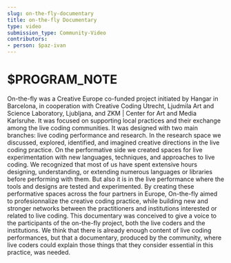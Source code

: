 ```yaml
---
slug: on-the-fly-documentary
title: on-the-fly Documentary
type: video
submission_type: Community-Video
contributors:
- person: $paz-ivan
---
```


# $PROGRAM_NOTE

On-the-fly was a Creative Europe co-funded project initiated by Hangar in Barcelona, in cooperation with Creative Coding Utrecht, Ljudmila Art and Science Laboratory, Ljubljana, and ZKM | Center for Art and Media Karlsruhe. It was focused on supporting local practices and their exchange among the live coding communities. It was designed with two main branches: live coding performance and research. In the research space we discussed, explored, identified, and imagined creative directions in the live coding practice. On the performative side we created spaces for live experimentation with new languages, techniques, and approaches to live coding. We recognized that most of us have spent extensive hours designing, understanding, or extending numerous languages or libraries before performing with them. But also it is in the live performance where the tools and designs are tested and experimented. By creating these performative spaces across the four partners in Europe, On-the-fly aimed to profesionnalize the creative coding practice, while building new and stronger networks between the practitioners and institutions interested or related to live coding. This documentary was conceived to give a voice to the participants of the on-the-fly project, both the live coders and the institutions. We think that there is already enough content of live coding performances, but that a documentary, produced by the community, where live coders could explain those things that they consider essential in this practice, was needed.